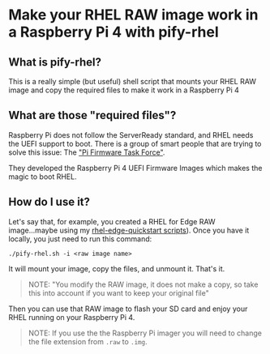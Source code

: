 # Make your RHEL RAW image work in a Raspberry Pi 4 with pify-rhel

## What is pify-rhel?
This is a really simple (but useful) shell script that mounts your RHEL RAW image and copy the required files to make it work in a Raspberry Pi 4 

## What are those "required files"?
Raspberry Pi does not follow the ServerReady standard, and RHEL needs the UEFI support to boot. There is a group of smart people that are trying to solve this issue: The ["Pi Firmware Task Force"](https://github.com/pftf).

They developed the Raspberry Pi 4 UEFI Firmware Images which makes the magic to boot RHEL.

## How do I use it?
Let's say that, for example, you created a RHEL for Edge RAW image...maybe using my [rhel-edge-quickstart scripts](https://github.com/luisarizmendi/rhel-edge-quickstart)). Once you have it locally, you just need to run this command:

```
./pify-rhel.sh -i <raw image name>
``` 

It will mount your image, copy the files, and unmount it. That's it.

> NOTE: "You modify the RAW image, it does not make a copy, so take this into account if you want to keep your original file"

Then you can use that RAW image to flash your SD card and enjoy your RHEL running on your Raspberry Pi 4.

> NOTE: If you use the the Raspberry Pi imager you will need to change the file extension from `.raw` to `.img`.